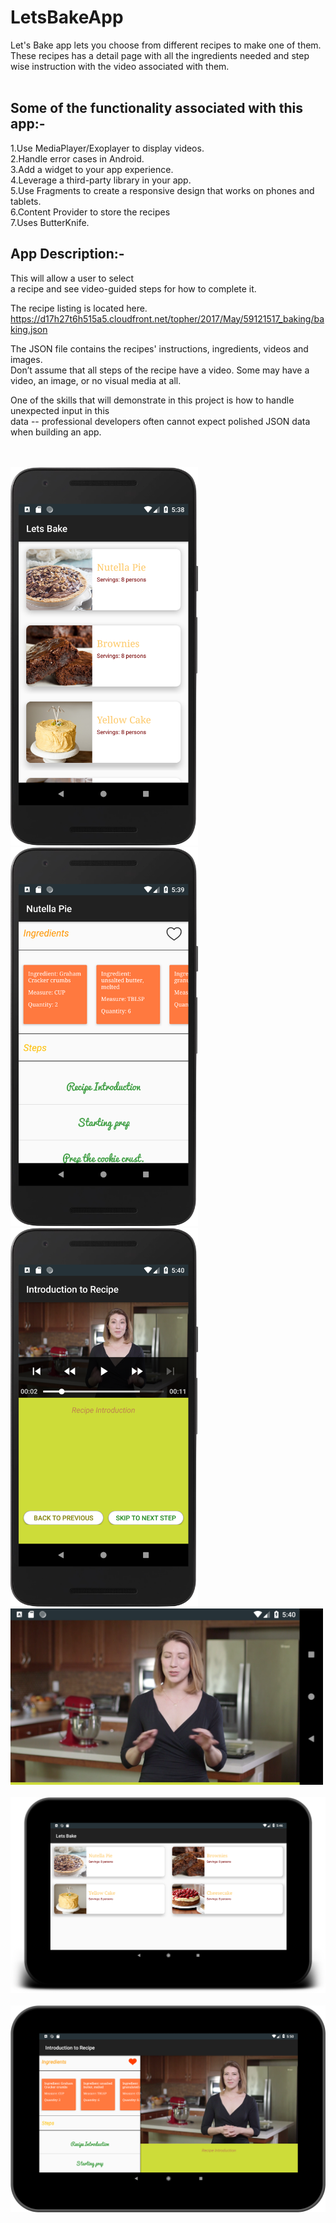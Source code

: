 # LetsBakeApp
Let's Bake app lets you choose from different recipes to make one of them.<br/>
These recipes has a detail page with all the ingredients needed and step wise instruction with the video associated with them.<br/><br/>


Some of the functionality associated with this app:-<br/>
---------------------------------------------------------

1.Use MediaPlayer/Exoplayer to display videos.<br/>
2.Handle error cases in Android.<br/>
3.Add a widget to your app experience.<br/>
4.Leverage a third-party library in your app.<br/>
5.Use Fragments to create a responsive design that works on phones and tablets.<br/>
6.Content Provider to store the recipes<br/>
7.Uses ButterKnife.


App Description:-<br/>
-------------------------------------------------------------
This will allow a user to select<br>
a recipe and see video-guided steps for how to complete it.<br/>

The recipe listing is located here.<br/>
https://d17h27t6h515a5.cloudfront.net/topher/2017/May/59121517_baking/baking.json<br/>

The JSON file contains the recipes' instructions, ingredients, videos and images.<br/> 
Don’t assume that all steps of the recipe have a video. Some may have a video, an image, or no visual media at all.<br/>

One of the skills that will demonstrate in this project is how to handle unexpected input in this <br/>
data -- professional developers often cannot expect polished JSON data when building an app.<br/><br/><br/>

<div align="left">
    <img src="https://github.com/kartikmishra/LetsBakeApp/blob/master/SS1.png" width="300px"</img> 
</div>
<div align="left">
    <img src="https://github.com/kartikmishra/LetsBakeApp/blob/master/SS2.png" width="300px"</img> 
</div>
<div align="left">
    <img src="https://github.com/kartikmishra/LetsBakeApp/blob/master/SS3.png" width="300px"</img> 
</div>
<div align="left">
    <img src="https://github.com/kartikmishra/LetsBakeApp/blob/master/SS4.png" width="500px"</img> 
</div><br/>
<div align="left">
    <img src="https://github.com/kartikmishra/LetsBakeApp/blob/master/SS5.png" width="700px"</img> 
</div><br/>
<div align="left">
    <img src="https://github.com/kartikmishra/LetsBakeApp/blob/master/SS6.png" width="700px"</img> 
</div>





